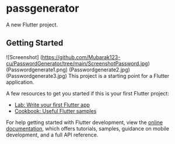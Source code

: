 # passgenerator

A new Flutter project.

## Getting Started
![Screenshot]
(https://github.com/Mubarak123-cu/PasswordGenerator/tree/main/ScreenshotPassword.jpg)
(Passwordgenerate1.png)
(Passwordgenerate2.jpg)
(Passwordgenerate3.jpg)
This project is a starting point for a Flutter application.

A few resources to get you started if this is your first Flutter project:

- [Lab: Write your first Flutter app](https://docs.flutter.dev/get-started/codelab)
- [Cookbook: Useful Flutter samples](https://docs.flutter.dev/cookbook)

For help getting started with Flutter development, view the
[online documentation](https://docs.flutter.dev/), which offers tutorials,
samples, guidance on mobile development, and a full API reference.
